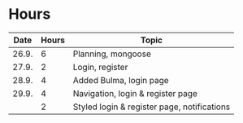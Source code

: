 # Hours

| Date  | Hours | Topic                                       |
| ----- | ----- | ------------------------------------------- |
| 26.9. | 6     | Planning, mongoose                          |
| 27.9. | 2     | Login, register                             |
| 28.9. | 4     | Added Bulma, login page                     |
| 29.9. | 4     | Navigation, login & register page           |
|       | 2     | Styled login & register page, notifications |

